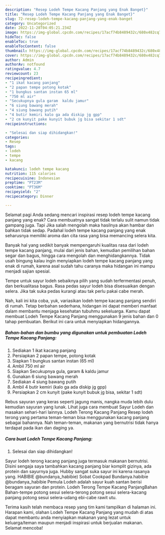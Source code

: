 ```yaml
---
description: "Resep Lodeh Tempe Kacang Panjang yang Enak Banget}"
title: "Resep Lodeh Tempe Kacang Panjang yang Enak Banget}"
slug: 72-resep-lodeh-tempe-kacang-panjang-yang-enak-banget
category: Uncategorized
date: 2022-11-28T04:05:21.234Z
image: https://img-global.cpcdn.com/recipes/17acf74b8489432c/680x482cq70/lodeh-tempe-kacang-panjang-foto-resep-utama.jpg
hideToc: false
enableToc: true
enableTocContent: false
thumbnail: https://img-global.cpcdn.com/recipes/17acf74b8489432c/680x482cq70/lodeh-tempe-kacang-panjang-foto-resep-utama.jpg
cover: https://img-global.cpcdn.com/recipes/17acf74b8489432c/680x482cq70/lodeh-tempe-kacang-panjang-foto-resep-utama.jpg
author: Admin
authorAv: notfound
ratingvalue: 4.7
reviewcount: 23
recipeingredient:
- "1 ikat kacang panjang"
- "2 papan tempe potong kotak"
- "1 bungkus santan instan 65 ml"
- "750 ml air"
- "Secukupnya gula garam  kaldu jamur"
- "6 siung bawang merah"
- "4 siung bawang putih"
- "4 butir kemiri kalo ga ada diskip jg gpp"
- "2 cm kunyit pake kunyit bubuk jg bisa sekitar 1 sdt"
recipeinstructions:

- "Selesai dan siap dihidangkan!"
categories:
- Resep
tags:
- lodeh
- tempe
- kacang

katakunci: lodeh tempe kacang 
nutrition: 115 calories
recipecuisine: Indonesian
preptime: "PT23M"
cooktime: "PT36M"
recipeyield: "2"
recipecategory: Dinner

---
```



Selamat pagi Anda sedang mencari inspirasi resep lodeh tempe kacang panjang yang enak? Cara membuatnya sangat tidak terlalu sulit namun tidak gampang juga. Tapi Jika salah mengolah maka hasilnya akan hambar dan bahkan tidak sedap. Padahal lodeh tempe kacang panjang yang enak seharusnya memiliki aroma dan cita rasa yang bisa memancing selera kita.


Banyak hal yang sedikit banyak mempengaruhi kualitas rasa dari lodeh tempe kacang panjang, mulai dari jenis bahan, kemudian pemilihan bahan segar dan bagus, hingga cara mengolah dan menghidangkannya. Tidak usah bingung kalau ingin menyiapkan lodeh tempe kacang panjang yang enak di rumah, karena asal sudah tahu caranya maka hidangan ini mampu menjadi sajian spesial.

Tempe untuk sayur lodeh sebaiknya pilih yang sudah terfermentasi penuh, dan berkualitasa bagus. Rasa pedas sayur lodeh bisa disesuaikan dengan selera. Jika tak suka pedas kurangi atau tak perlu pakai cabe merah.


Nah, kali ini kita coba, yuk, variasikan lodeh tempe kacang panjang sendiri di rumah. Tetap berbahan sederhana, hidangan ini dapat memberi manfaat dalam membantu menjaga kesehatan tubuhmu sekeluarga. Kamu dapat membuat Lodeh Tempe Kacang Panjang menggunakan 9 jenis bahan dan 0 tahap pembuatan. Berikut ini cara untuk menyiapkan hidangannya.

<!--inarticleads1-->

##### Bahan-bahan dan bumbu yang digunakan untuk pembuatan Lodeh Tempe Kacang Panjang:

1. Sediakan 1 ikat kacang panjang
1. Persiapkan 2 papan tempe, potong kotak
1. Siapkan 1 bungkus santan instan (65 ml)
1. Ambil 750 ml air
1. Siapkan Secukupnya gula, garam &amp; kaldu jamur
1. Gunakan 6 siung bawang merah
1. Sediakan 4 siung bawang putih
1. Ambil 4 butir kemiri (kalo ga ada diskip jg gpp)
1. Persiapkan 2 cm kunyit (pake kunyit bubuk jg bisa, sekitar 1 sdt)


Rebus sayuran yang keras seperti jagung manis, nangka muda lebih dulu kemudian sayuran yang lunak. Lihat juga cara membuat Sayur Lodeh dan masakan sehari-hari lainnya. Lodeh Terong Kacang Panjang Resep lodeh terong yang pertama teman-teman bisa menggunakan kacang panjang sebagai bahannya. Nah teman-teman, makanan yang bernutrisi tidak hanya terdapat pada ikan dan daging ya. 

<!--inarticleads2-->

##### Cara buat Lodeh Tempe Kacang Panjang:


1. Selesai dan siap dihidangkan!

Sayur lodeh terong kacang panjang juga termasuk makanan bernutrisi. Disini sengaja saya tambahkan kacang panjang biar komplit gizinya, ada protein dan sayurnya juga. Hubby sangat suka sayur ini karena rasanya yang. HABIBIE @bundanya_habibie) Sobat Cookpad Bundanya.habibie @bundanya_habibie Pemula Lodeh adalah sayur kuah santan berisi beragam sayuran dan protein. Lodeh Terong Tempe Kacang PanjangBahan Bahan-tempe potong sesui selera-terong potong sesui selera-kacang panjang potong sesui selera-udang ebi-cabe rawit utu. 

Terima kasih telah membaca resep yang tim kami tampilkan di halaman ini. Harapan kami, olahan Lodeh Tempe Kacang Panjang yang mudah di atas dapat membantu anda menyiapkan makanan yang lezat untuk keluarga/teman maupun menjadi inspirasi untuk berjualan makanan. Selamat mencoba!
